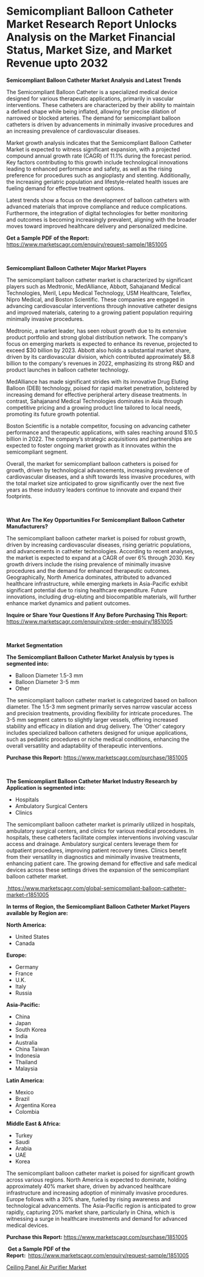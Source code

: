 <p><h1>Semicompliant Balloon Catheter Market Research Report Unlocks Analysis on the Market Financial Status, Market Size, and Market Revenue upto 2032</h1></p><p><strong>Semicompliant Balloon Catheter Market Analysis and Latest Trends</strong></p>
<p><p>The Semicompliant Balloon Catheter is a specialized medical device designed for various therapeutic applications, primarily in vascular interventions. These catheters are characterized by their ability to maintain a defined shape while being inflated, allowing for precise dilation of narrowed or blocked arteries. The demand for semicompliant balloon catheters is driven by advancements in minimally invasive procedures and an increasing prevalence of cardiovascular diseases. </p><p>Market growth analysis indicates that the Semicompliant Balloon Catheter Market is expected to witness significant expansion, with a projected compound annual growth rate (CAGR) of 11.1% during the forecast period. Key factors contributing to this growth include technological innovations leading to enhanced performance and safety, as well as the rising preference for procedures such as angioplasty and stenting. Additionally, the increasing geriatric population and lifestyle-related health issues are fueling demand for effective treatment options. </p><p>Latest trends show a focus on the development of balloon catheters with advanced materials that improve compliance and reduce complications. Furthermore, the integration of digital technologies for better monitoring and outcomes is becoming increasingly prevalent, aligning with the broader moves toward improved healthcare delivery and personalized medicine.</p></p>
<p><strong>Get a Sample PDF of the Report:&nbsp;</strong> <a href="https://www.marketscagr.com/enquiry/request-sample/1851005?utm_campaign=2782&utm_medium=2&utm_source=Github&utm_content=ia&utm_term=26032025&utm_id=semicompliant-balloon-catheter">https://www.marketscagr.com/enquiry/request-sample/1851005</a></p>
<p>&nbsp;</p>
<p><strong>Semicompliant Balloon Catheter Major Market Players</strong></p>
<p><p>The semicompliant balloon catheter market is characterized by significant players such as Medtronic, MedAlliance, Abbott, Sahajanand Medical Technologies, Meril, Lepu Medical Technology, USM Healthcare, Teleflex, Nipro Medical, and Boston Scientific. These companies are engaged in advancing cardiovascular interventions through innovative catheter designs and improved materials, catering to a growing patient population requiring minimally invasive procedures.</p><p>Medtronic, a market leader, has seen robust growth due to its extensive product portfolio and strong global distribution network. The company's focus on emerging markets is expected to enhance its revenue, projected to exceed $30 billion by 2023. Abbott also holds a substantial market share, driven by its cardiovascular division, which contributed approximately $8.8 billion to the company's revenues in 2022, emphasizing its strong R&D and product launches in balloon catheter technology.</p><p>MedAlliance has made significant strides with its innovative Drug Eluting Balloon (DEB) technology, poised for rapid market penetration, bolstered by increasing demand for effective peripheral artery disease treatments. In contrast, Sahajanand Medical Technologies dominates in Asia through competitive pricing and a growing product line tailored to local needs, promoting its future growth potential.</p><p>Boston Scientific is a notable competitor, focusing on advancing catheter performance and therapeutic applications, with sales reaching around $10.5 billion in 2022. The company’s strategic acquisitions and partnerships are expected to foster ongoing market growth as it innovates within the semicompliant segment.</p><p>Overall, the market for semicompliant balloon catheters is poised for growth, driven by technological advancements, increasing prevalence of cardiovascular diseases, and a shift towards less invasive procedures, with the total market size anticipated to grow significantly over the next five years as these industry leaders continue to innovate and expand their footprints.</p></p>
<p>&nbsp;</p>
<p><strong>What Are The Key Opportunities For Semicompliant Balloon Catheter Manufacturers?</strong></p>
<p><p>The semicompliant balloon catheter market is poised for robust growth, driven by increasing cardiovascular diseases, rising geriatric populations, and advancements in catheter technologies. According to recent analyses, the market is expected to expand at a CAGR of over 6% through 2030. Key growth drivers include the rising prevalence of minimally invasive procedures and the demand for enhanced therapeutic outcomes. Geographically, North America dominates, attributed to advanced healthcare infrastructure, while emerging markets in Asia-Pacific exhibit significant potential due to rising healthcare expenditure. Future innovations, including drug-eluting and biocompatible materials, will further enhance market dynamics and patient outcomes.</p></p>
<p><strong>Inquire or Share Your Questions If Any Before Purchasing This Report:</strong> <a href="https://www.marketscagr.com/enquiry/pre-order-enquiry/1851005?utm_campaign=2782&utm_medium=2&utm_source=Github&utm_content=ia&utm_term=26032025&utm_id=semicompliant-balloon-catheter">https://www.marketscagr.com/enquiry/pre-order-enquiry/1851005</a></p>
<p>&nbsp;</p>
<p><strong>Market Segmentation</strong></p>
<p><strong>The Semicompliant Balloon Catheter Market Analysis by types is segmented into:</strong></p>
<p><ul><li>Balloon Diameter 1.5-3 mm</li><li>Balloon Diameter 3-5 mm</li><li>Other</li></ul></p>
<p><p>The semicompliant balloon catheter market is categorized based on balloon diameter. The 1.5-3 mm segment primarily serves narrow vascular access and precision treatments, providing flexibility for intricate procedures. The 3-5 mm segment caters to slightly larger vessels, offering increased stability and efficacy in dilation and drug delivery. The 'Other' category includes specialized balloon catheters designed for unique applications, such as pediatric procedures or niche medical conditions, enhancing the overall versatility and adaptability of therapeutic interventions.</p></p>
<p><strong>Purchase this Report:&nbsp;</strong><a href="https://www.marketscagr.com/purchase/1851005?utm_campaign=2782&utm_medium=2&utm_source=Github&utm_content=ia&utm_term=26032025&utm_id=semicompliant-balloon-catheter">https://www.marketscagr.com/purchase/1851005</a></p>
<p>&nbsp;</p>
<p><strong>The Semicompliant Balloon Catheter Market Industry Research by Application is segmented into:</strong></p>
<p><ul><li>Hospitals</li><li>Ambulatory Surgical Centers</li><li>Clinics</li></ul></p>
<p><p>The semicompliant balloon catheter market is primarily utilized in hospitals, ambulatory surgical centers, and clinics for various medical procedures. In hospitals, these catheters facilitate complex interventions involving vascular access and drainage. Ambulatory surgical centers leverage them for outpatient procedures, improving patient recovery times. Clinics benefit from their versatility in diagnostics and minimally invasive treatments, enhancing patient care. The growing demand for effective and safe medical devices across these settings drives the expansion of the semicompliant balloon catheter market.</p></p>
<p><a href="https://www.marketscagr.com/global-semicompliant-balloon-catheter-market-r1851005?utm_campaign=2782&utm_medium=2&utm_source=Github&utm_content=ia&utm_term=26032025&utm_id=semicompliant-balloon-catheter">&nbsp;https://www.marketscagr.com/global-semicompliant-balloon-catheter-market-r1851005</a></p>
<p><strong>In terms of Region, the Semicompliant Balloon Catheter Market Players available by Region are:</strong></p>
<p>
    <p> <strong> North America: </strong>
        <ul>
            <li>United States</li>
            <li>Canada</li>
        </ul>
        </p> 
    <p> <strong> Europe: </strong>
        <ul>
            <li>Germany</li>
            <li>France</li>
            <li>U.K.</li>
            <li>Italy</li>
            <li>Russia</li>
        </ul>
        </p> 
    <p> <strong> Asia-Pacific: </strong>
        <ul>
            <li>China</li>
            <li>Japan</li>
            <li>South Korea</li>
            <li>India</li>
            <li>Australia</li>
            <li>China Taiwan</li>
            <li>Indonesia</li>
            <li>Thailand</li>
            <li>Malaysia</li>
        </ul>
        </p> 
    <p> <strong> Latin America: </strong>
        <ul>
            <li>Mexico</li>
            <li>Brazil</li>
            <li>Argentina Korea</li>
            <li>Colombia</li>
        </ul>
        </p> 
    <p> <strong> Middle East & Africa: </strong>
        <ul>
            <li>Turkey</li>
            <li>Saudi</li>
            <li>Arabia</li>
            <li>UAE</li>
            <li>Korea</li>
        </ul>
    </p>
    </p>
<p><p>The semicompliant balloon catheter market is poised for significant growth across various regions. North America is expected to dominate, holding approximately 40% market share, driven by advanced healthcare infrastructure and increasing adoption of minimally invasive procedures. Europe follows with a 30% share, fueled by rising awareness and technological advancements. The Asia-Pacific region is anticipated to grow rapidly, capturing 20% market share, particularly in China, which is witnessing a surge in healthcare investments and demand for advanced medical devices.</p></p>
<p><strong>Purchase this Report: </strong><a href="https://www.marketscagr.com/purchase/1851005?utm_campaign=2782&utm_medium=2&utm_source=Github&utm_content=ia&utm_term=26032025&utm_id=semicompliant-balloon-catheter">https://www.marketscagr.com/purchase/1851005</a></p>
<p>&nbsp;<strong>Get a Sample PDF of the Report:&nbsp;&nbsp;</strong><a href="https://www.marketscagr.com/enquiry/request-sample/1851005?utm_campaign=2782&utm_medium=2&utm_source=Github&utm_content=ia&utm_term=26032025&utm_id=semicompliant-balloon-catheter">https://www.marketscagr.com/enquiry/request-sample/1851005</a></p>
<p><strong></strong></p>
<p><p><a href="https://github.com/meuskocov/Market-Research-Report-List-1/blob/main/ceiling-panel-air-purifier-market.md?utm_campaign=2782&utm_medium=2&utm_source=Github&utm_content=ia&utm_term=26032025&utm_id=semicompliant-balloon-catheter">Ceiling Panel Air Purifier Market</a></p></p>